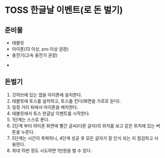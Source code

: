 # TOSS 한글날 이벤트(로 돈 벌기)
## 준비물
* 태블릿
* 아이폰(13 이상, pro 이상 권장)
* 충전기(고속 충전기 권장)
-
## 돈벌기
1. 깃허브에 있는 앱을 아이폰에 설치한다.
2. 태블릿에 토스를 설치하고, 토스를 킨다(화면을 가로로 둔다).
3. 일정 거리 뒤에서 아이폰을 배치한다.
4. 태블릿에서 토스 한글날 이벤트를 시작한다.
5. 1단계는 스스로 푼다.
6. 2단계 부터 아이폰 화면에 빨간 글씨(다른 글자)의 위치를 보고 같은 위치에 있는 버튼을 누른다.
7. 5단계는 시간이 촉박하니, 4단계 성공 후 모든 글자가 잘 인식 되는 지 점검하고 사용한다.
8. 최대 15번 정도 시도하면 1만원을 벌 수 있다.
